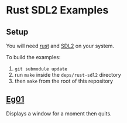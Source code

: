 # Rust SDL2 Examples

## Setup

You will need [rust](http://www.rust-lang.org/) and [SDL2](http://www.libsdl.org) on your system.

To build the examples:

1. `git submodule update`
3. run `make` inside the `deps/rust-sdl2` directory
2. then `make` from the root of this repository

## [Eg01](src/eg01.rs)

Displays a window for a moment then quits.

